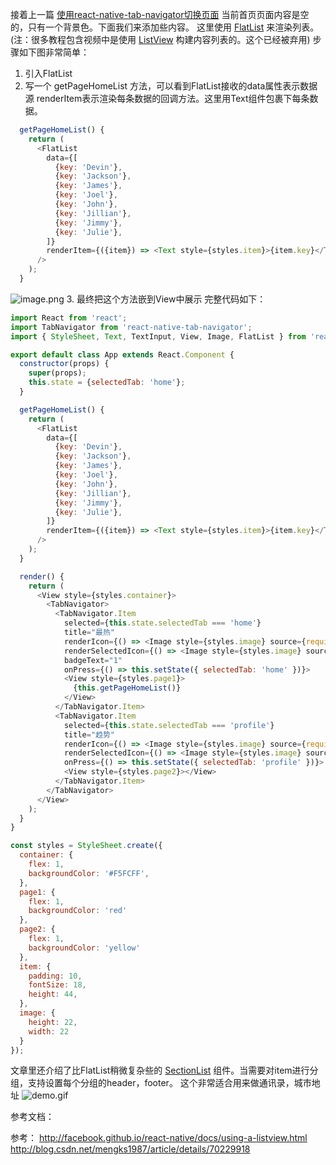 接着上一篇 [使用react-native-tab-navigator切换页面](http://www.jianshu.com/p/06ad77c1fe34) 
当前首页页面内容是空的，只有一个背景色。下面我们来添加些内容。
这里使用 [FlatList](http://facebook.github.io/react-native/docs/using-a-listview.html) 来渲染列表。(注：很多教程包含视频中是使用 [ListView](http://facebook.github.io/react-native/docs/listview.html) 构建内容列表的。这个已经被弃用)
步骤如下图非常简单：
1. 引入FlatList
2. 写一个 getPageHomeList 方法，可以看到FlatList接收的data属性表示数据源
renderItem表示渲染每条数据的回调方法。这里用Text组件包裹下每条数据。
```javascript
  getPageHomeList() {
    return (
      <FlatList
        data={[
          {key: 'Devin'},
          {key: 'Jackson'},
          {key: 'James'},
          {key: 'Joel'},
          {key: 'John'},
          {key: 'Jillian'},
          {key: 'Jimmy'},
          {key: 'Julie'},
        ]}
        renderItem={({item}) => <Text style={styles.item}>{item.key}</Text>}
      />
    );
  }
```
![image.png](https://hexo-blog.pek3b.qingstor.com/upload_images/71414-4f30af489d705534.png?imageMogr2/auto-orient/strip%7CimageView2/2/w/1240)
3. 最终把这个方法嵌到View中展示
完整代码如下：
```javascript
import React from 'react';
import TabNavigator from 'react-native-tab-navigator';
import { StyleSheet, Text, TextInput, View, Image, FlatList } from 'react-native';

export default class App extends React.Component {
  constructor(props) {
    super(props);
    this.state = {selectedTab: 'home'};
  }

  getPageHomeList() {
    return (
      <FlatList
        data={[
          {key: 'Devin'},
          {key: 'Jackson'},
          {key: 'James'},
          {key: 'Joel'},
          {key: 'John'},
          {key: 'Jillian'},
          {key: 'Jimmy'},
          {key: 'Julie'},
        ]}
        renderItem={({item}) => <Text style={styles.item}>{item.key}</Text>}
      />
    );
  }

  render() {
    return (
      <View style={styles.container}>
        <TabNavigator>
          <TabNavigator.Item
            selected={this.state.selectedTab === 'home'}
            title="最热"
            renderIcon={() => <Image style={styles.image} source={require('./res/images/ic_polular.png')} />}
            renderSelectedIcon={() => <Image style={styles.image} source={require('./res/images/ic_polular.png')} />}
            badgeText="1"
            onPress={() => this.setState({ selectedTab: 'home' })}>
            <View style={styles.page1}>
              {this.getPageHomeList()}
            </View>
          </TabNavigator.Item>
          <TabNavigator.Item
            selected={this.state.selectedTab === 'profile'}
            title="趋势"
            renderIcon={() => <Image style={styles.image} source={require('./res/images/ic_trending.png')} />}
            renderSelectedIcon={() => <Image style={styles.image} source={require('./res/images/ic_trending.png')} />}
            onPress={() => this.setState({ selectedTab: 'profile' })}>
            <View style={styles.page2}></View>
          </TabNavigator.Item>
        </TabNavigator>
      </View>
    );
  }
}

const styles = StyleSheet.create({
  container: {
    flex: 1,
    backgroundColor: '#F5FCFF',
  },
  page1: {
    flex: 1,
    backgroundColor: 'red'
  },
  page2: {
    flex: 1,
    backgroundColor: 'yellow'
  },
  item: {
    padding: 10,
    fontSize: 18,
    height: 44,
  },
  image: {
    height: 22,
    width: 22
  }
});
```
文章里还介绍了比FlatList稍微复杂些的 [SectionList](http://facebook.github.io/react-native/docs/sectionlist.html) 组件。当需要对item进行分组，支持设置每个分组的header，footer。
这个非常适合用来做通讯录，城市地址
![demo.gif](https://hexo-blog.pek3b.qingstor.com/upload_images/71414-c1a854d8e45b1da0.gif?imageMogr2/auto-orient/strip%7CimageView2/2/w/1240)

参考文档：


参考：
http://facebook.github.io/react-native/docs/using-a-listview.html
http://blog.csdn.net/mengks1987/article/details/70229918
